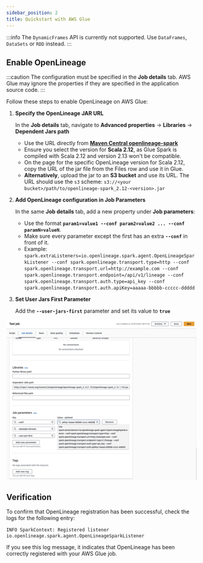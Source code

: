 ```yaml
---
sidebar_position: 2
title: Quickstart with AWS Glue
---
```


:::info
The `DynamicFrames` API is currently not supported. Use `DataFrames`, `DataSets` or `RDD` instead.
:::

## Enable OpenLineage

:::caution
The configuration must be specified in the **Job details** tab. AWS Glue may ignore the properties if they are specified in the application source code.
:::

Follow these steps to enable OpenLineage on AWS Glue:

1. **Specify the OpenLineage JAR URL**

    In the **Job details** tab, navigate to **Advanced properties** → **Libraries** → **Dependent Jars path**
    * Use the URL directly from **[Maven Central openlineage-spark](https://mvnrepository.com/artifact/io.openlineage/openlineage-spark)**
    * Ensure you select the version for **Scala 2.12**, as Glue Spark is compiled with Scala 2.12 and version 2.13 won't be compatible.
    * On the page for the specific OpenLineage version for Scala 2.12, copy the URL of the jar file from the Files row and use it in Glue.
    * **Alternatively**, upload the jar to an **S3 bucket** and use its URL. The URL should use the `s3` scheme: `s3://<your bucket>/path/to/openlineage-spark_2.12-<version>.jar`
2. **Add OpenLineage configuration in Job Parameters**

    In the same **Job details** tab, add a new property under **Job parameters**:
    * Use the format **`param1=value1 --conf param2=value2 ... --conf paramN=valueN`**.
    * Make sure every parameter except the first has an extra **`--conf`** in front of it.
    * Example: `spark.extraListeners=io.openlineage.spark.agent.OpenLineageSparkListener --conf spark.openlineage.transport.type=http --conf spark.openlineage.transport.url=http://example.com --conf spark.openlineage.transport.endpoint=/api/v1/lineage --conf  spark.openlineage.transport.auth.type=api_key --conf spark.openlineage.transport.auth.apiKey=aaaaa-bbbbb-ccccc-ddddd`

3. **Set User Jars First Parameter**

    Add the **`--user-jars-first`** parameter and set its value to **`true`**

![glue_settings.png](glue_settings.png)

## Verification

To confirm that OpenLineage registration has been successful, check the logs for the following entry:
```
INFO SparkContext: Registered listener io.openlineage.spark.agent.OpenLineageSparkListener
```

If you see this log message, it indicates that OpenLineage has been correctly registered with your AWS Glue job.
